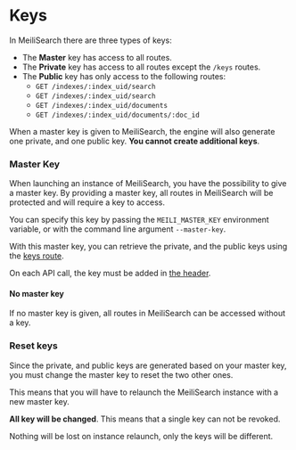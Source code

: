 # Keys

In MeiliSearch there are three types of keys:

- The **Master** key has access to all routes.
- The **Private** key has access to all routes except the `/keys` routes.
- The **Public** key has only access to the following routes:
    - `GET /indexes/:index_uid/search`
    - `GET /indexes/:index_uid/search`
    - `GET /indexes/:index_uid/documents`
    - `GET /indexes/:index_uid/documents/:doc_id`

When a master key is given to MeiliSearch, the engine will also generate one private, and one public key. **You cannot create additional keys**.

### Master Key

When launching an instance of MeiliSearch, you have the possibility to give a master key. By providing a master key, all routes in MeiliSearch will be protected and will require a key to access.

You can specify this key by passing the `MEILI_MASTER_KEY` environment variable, or with the command line argument `--master-key`.

With this master key, you can retrieve the private, and the public keys using the [keys route](/references/keys.md).

On each API call, the key must be added in [the header](/references/#authentication).

#### No master key

If no master key is given, all routes in MeiliSearch can be accessed without a key.

### Reset keys

Since the private, and public keys are generated based on your master key, you must change the master key to reset the two other ones.

This means that you will have to relaunch the MeiliSearch instance with a new master key.

**All key will be changed**. This means that a single key can not be revoked.

Nothing will be lost on instance relaunch, only the keys will be different.
